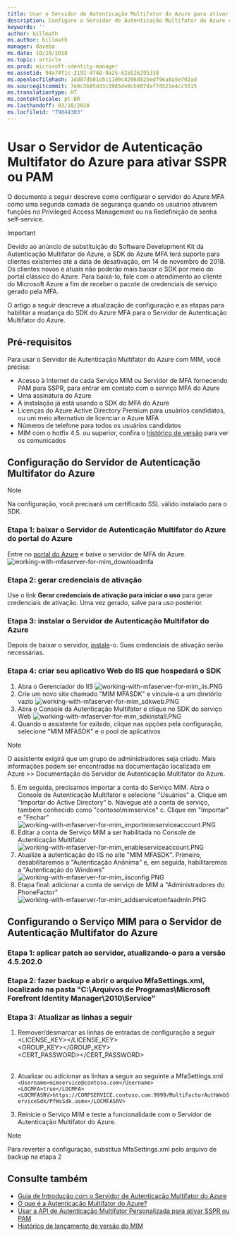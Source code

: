```yaml
---
title: Usar o Servidor de Autenticação Multifator do Azure para ativar cenários de SSPR ou PAM | Microsoft Docs
description: Configure o Servidor de Autenticação Multifator do Azure como uma segunda camada de segurança quando os usuários ativarem funções no Privileged Access Management e na Redefinição de senha self-service.
keywords: ''
author: billmath
ms.author: billmath
manager: daveba
ms.date: 10/29/2018
ms.topic: article
ms.prod: microsoft-identity-manager
ms.assetid: 94a74f1c-2192-4748-9a25-62a526295338
ms.openlocfilehash: 1dd87db01a5c1100c8206d82bedf96a8a5e702ad
ms.sourcegitcommit: 7e8c3b85dd3c3965de9cb407daf74521e4cc5515
ms.translationtype: HT
ms.contentlocale: pt-BR
ms.lasthandoff: 03/10/2020
ms.locfileid: "79044303"
---
```

# <a name="use-azure-multi-factor-authentication-server-to-activate-pam-or-sspr"></a>Usar o Servidor de Autenticação Multifator do Azure para ativar SSPR ou PAM
O documento a seguir descreve como configurar o servidor do Azure MFA como uma segunda camada de segurança quando os usuários ativarem funções no Privileged Access Management ou na Redefinição de senha self-service.

> [!IMPORTANT]
> Devido ao anúncio de substituição do Software Development Kit da Autenticação Multifator do Azure, o SDK do Azure MFA terá suporte para clientes existentes até a data de desativação, em 14 de novembro de 2018. Os clientes novos e atuais não poderão mais baixar o SDK por meio do portal clássico do Azure. Para baixá-lo, fale com o atendimento ao cliente do Microsoft Azure a fim de receber o pacote de credenciais de serviço gerado pela MFA.

O artigo a seguir descreve a atualização de configuração e as etapas para habilitar a mudança do SDK do Azure MFA para o Servidor de Autenticação Multifator do Azure.

## <a name="prerequisites"></a>Pré-requisitos

Para usar o Servidor de Autenticação Multifator do Azure com MIM, você precisa:

- Acesso à Internet de cada Serviço MIM ou Servidor de MFA fornecendo PAM para SSPR, para entrar em contato com o serviço MFA do Azure
- Uma assinatura do Azure
- A instalação já está usando o SDK do MFA do Azure
- Licenças do Azure Active Directory Premium para usuários candidatos, ou um meio alternativo de licenciar o Azure MFA
- Números de telefone para todos os usuários candidatos
- MIM com o hotfix 4.5. ou superior, confira o [histórico de versão](./reference/version-history.md) para ver os comunicados

## <a name="azure-multi-factor-authentication-server-configuration"></a>Configuração do Servidor de Autenticação Multifator do Azure 
> [!NOTE] 
> Na configuração, você precisará um certificado SSL válido instalado para o SDK. 

### <a name="step-1-download-azure-multi-factor-authentication-server-from-the-azure-portal"></a>Etapa 1: baixar o Servidor de Autenticação Multifator do Azure do portal do Azure 
Entre no [portal do Azure](https://portal.azure.com/) e baixe o servidor de MFA do Azure.
![working-with-mfaserver-for-mim_downloadmfa](media/working-with-mfaserver-for-mim/working-with-mfaserver-for-mim_downloadmfa.PNG)

### <a name="step-2-generate-activation-credentials"></a>Etapa 2: gerar credenciais de ativação
Use o link **Gerar credenciais de ativação para iniciar o uso** para gerar credenciais de ativação. Uma vez gerado, salve para uso posterior.

### <a name="step-3-install-the-azure-multi-factor-authentication-server"></a>Etapa 3: instalar o Servidor de Autenticação Multifator do Azure
Depois de baixar o servidor, [instale](https://docs.microsoft.com/azure/active-directory/authentication/howto-mfaserver-deploy#install-and-configure-the-mfa-server)-o.  Suas credenciais de ativação serão necessárias. 

### <a name="step-4-create-your-iis-web-application-that-will-host-the-sdk"></a>Etapa 4: criar seu aplicativo Web do IIS que hospedará o SDK
1. Abra o Gerenciador do IIS ![working-with-mfaserver-for-mim_iis.PNG](media/working-with-mfaserver-for-mim/working-with-mfaserver-for-mim_iis.PNG)
2.  Crie um novo site chamado "MIM MFASDK" e vincule-o a um diretório vazio ![working-with-mfaserver-for-mim_sdkweb.PNG](media/working-with-mfaserver-for-mim/working-with-mfaserver-for-mim_sdkweb.PNG)
3. Abra o Console da Autenticação Multifator e clique no SDK do serviço Web ![working-with-mfaserver-for-mim_sdkinstall.PNG](media/working-with-mfaserver-for-mim/working-with-mfaserver-for-mim_sdkinstall.PNG)
4. Quando o assistente for exibido, clique nas opções pela configuração, selecione "MIM MFASDK" e o pool de aplicativos

> [!NOTE] 
> O assistente exigirá que um grupo de administradores seja criado. Mais informações podem ser encontradas na documentação localizada em Azure >> Documentação do Servidor de Autenticação Multifator do Azure.

5. Em seguida, precisamos importar a conta do Serviço MIM. Abra o Console de Autenticação Multifator e selecione "Usuários" a. Clique em "Importar do Active Directory" b. Navegue até a conta de serviço, também conhecido como "contoso\mimservice" c. Clique em "Importar" e "Fechar" ![working-with-mfaserver-for-mim_importmimserviceaccount.PNG](media/working-with-mfaserver-for-mim/working-with-mfaserver-for-mim_importmimserviceaccount.PNG) 
6. Editar a conta de Serviço MIM a ser habilitada no Console de Autenticação Multifator ![working-with-mfaserver-for-mim_enableserviceaccount.PNG](media/working-with-mfaserver-for-mim/working-with-mfaserver-for-mim_enableserviceaccount.PNG)
7. Atualize a autenticação do IIS no site "MIM MFASDK". Primeiro, desabilitaremos a "Autenticação Anônima" e, em seguida, habilitaremos a "Autenticação do Windows" ![working-with-mfaserver-for-mim_iisconfig.PNG](media/working-with-mfaserver-for-mim/working-with-mfaserver-for-mim_iisconfig.PNG)
8. Etapa final: adicionar a conta de serviço de MIM a "Administradores do PhoneFactor" ![working-with-mfaserver-for-mim_addservicetomfaadmin.PNG](media/working-with-mfaserver-for-mim/working-with-mfaserver-for-mim_addservicetomfaadmin.PNG)

## <a name="configuring-the-mim-service-for-azure-multi-factor-authentication-server"></a>Configurando o Serviço MIM para o Servidor de Autenticação Multifator do Azure 

### <a name="step-1-patch-server-to-452020"></a>Etapa 1: aplicar patch ao servidor, atualizando-o para a versão 4.5.202.0
 
### <a name="step-2-backup-and-open-the-mfasettingsxml-located-in-the-cprogram-filesmicrosoft-forefront-identity-manager2010service"></a>Etapa 2: fazer backup e abrir o arquivo MfaSettings.xml, localizado na pasta "C:\Arquivos de Programas\Microsoft Forefront Identity Manager\2010\Service"

### <a name="step-3-update-the-following-lines"></a>Etapa 3: Atualizar as linhas a seguir
1. Remover/desmarcar as linhas de entradas de configuração a seguir <br>
<LICENSE_KEY></LICENSE_KEY><br>
<GROUP_KEY></GROUP_KEY><br>
<CERT_PASSWORD></CERT_PASSWORD><br>
<CertFilePath></CertFilePath><br>

2. Atualizar ou adicionar as linhas a seguir ao seguinte a MfaSettings.xml <br>
`<Username>mimservice@contoso.com</Username>` <br>
`<LOCMFA>true</LOCMFA>`<br>
`<LOCMFASRV>https://CORPSERVICE.contoso.com:9999/MultiFactorAuthWebServiceSdk/PfWsSdk.asmx</LOCMFASRV>`

3. Reinicie o Serviço MIM e teste a funcionalidade com o Servidor de Autenticação Multifator do Azure.

> [!NOTE] 
> Para reverter a configuração, substitua MfaSettings.xml pelo arquivo de backup na etapa 2


## <a name="see-also"></a>Consulte também

-    [Guia de Introdução com o Servidor de Autenticação Multifator do Azure](https://docs.microsoft.com/azure/active-directory/authentication/howto-mfaserver-deploy)
- [O que é a Autenticação Multifator do Azure?](https://docs.microsoft.com/azure/multi-factor-authentication/multi-factor-authentication)
- [Usar a API de Autenticação Multifator Personalizada para ativar SSPR ou PAM](Working-with-custommfaserver-for-mim.md)
- [Histórico de lançamento de versão do MIM](./reference/version-history.md)
